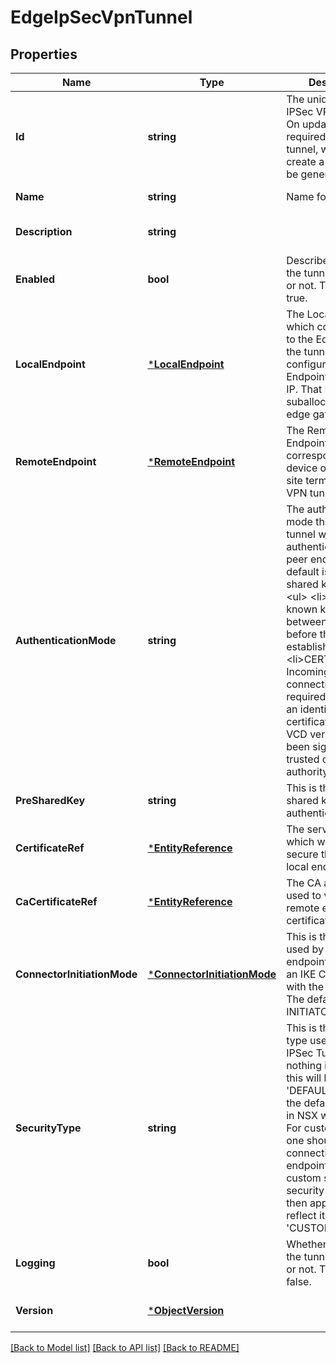 # EdgeIpSecVpnTunnel

## Properties
Name | Type | Description | Notes
------------ | ------------- | ------------- | -------------
**Id** | **string** | The unique id of this IPSec VPN tunnel. On updates, the id is required for the tunnel, while for create a new id will be generated.  | [optional] [default to null]
**Name** | **string** | Name for the tunnel. | [default to null]
**Description** | **string** |  | [optional] [default to null]
**Enabled** | **bool** | Described whether the tunnel is enabled or not. The default is true. | [optional] [default to null]
**LocalEndpoint** | [***LocalEndpoint**](LocalEndpoint.md) | The Local Endpoint which corresponds to the Edge Gateway the tunnel is being configured on. Local Endpoint requires an IP. That IP must be suballocated to the edge gateway.  | [default to null]
**RemoteEndpoint** | [***RemoteEndpoint**](RemoteEndpoint.md) | The Remote Endpoints correspoinds to the device on the remote site terminating the VPN tunnel.  | [default to null]
**AuthenticationMode** | **string** | The authentication mode this IPSec tunnel will use to authenticate with the peer endpoint. The default is a pre-shared key (PSK). &lt;ul&gt;   &lt;li&gt;PSK - A known key is shared between each site before the tunnel is established.&lt;/li&gt;   &lt;li&gt;CERTIFICATE ? Incoming connections are required to present an identifying digital certificate, which VCD verifies has been signed by a trusted certificate authority.&lt;/li&gt; &lt;/ul&gt;  | [optional] [default to null]
**PreSharedKey** | **string** | This is the Pre-shared key used for authentication. | [optional] [default to null]
**CertificateRef** | [***EntityReference**](EntityReference.md) | The server certificate which will be used to secure the tunnel&#39;s local endpoint. | [optional] [default to null]
**CaCertificateRef** | [***EntityReference**](EntityReference.md) | The CA authority used to verify the remote endpoint?s certificate. | [optional] [default to null]
**ConnectorInitiationMode** | [***ConnectorInitiationMode**](ConnectorInitiationMode.md) | This is the mode used by the local endpoint to establish an IKE Connection with the remote site. The default is INITIATOR. | [optional] [default to null]
**SecurityType** | **string** | This is the security type used for the IPSec Tunnel. If nothing is specified, this will be set to &#39;DEFAULT&#39; in which the default settings in NSX will be used. For custom settings, one should use the connectionProperties endpoint to specify custom settings. The security type will then appropriately reflect itself as &#39;CUSTOM&#39;.  | [optional] [default to null]
**Logging** | **bool** | Whether logging for the tunnel is enabled or not. The default is false. | [optional] [default to null]
**Version** | [***ObjectVersion**](ObjectVersion.md) |  | [optional] [default to null]

[[Back to Model list]](../README.md#documentation-for-models) [[Back to API list]](../README.md#documentation-for-api-endpoints) [[Back to README]](../README.md)



